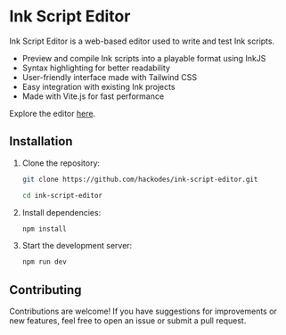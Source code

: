 # Ink Script Editor

Ink Script Editor is a web-based editor used to write and test Ink scripts.

- Preview and compile Ink scripts into a playable format using InkJS
- Syntax highlighting for better readability
- User-friendly interface made with Tailwind CSS
- Easy integration with existing Ink projects
- Made with Vite.js for fast performance

Explore the editor [here](https://ink-script-editor.vercel.app/).

## Installation

1. Clone the repository:
   ```bash
   git clone https://github.com/hackodes/ink-script-editor.git

   cd ink-script-editor
   ```

2. Install dependencies:
    ```bash
    npm install
    ```

3. Start the development server:
    ```bash
    npm run dev
    ```

## Contributing

Contributions are welcome! If you have suggestions for improvements or new features, feel free to open an issue or submit a pull request.
